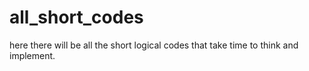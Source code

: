 # all_short_codes
here there will be all the short logical codes that take time to think and implement.
